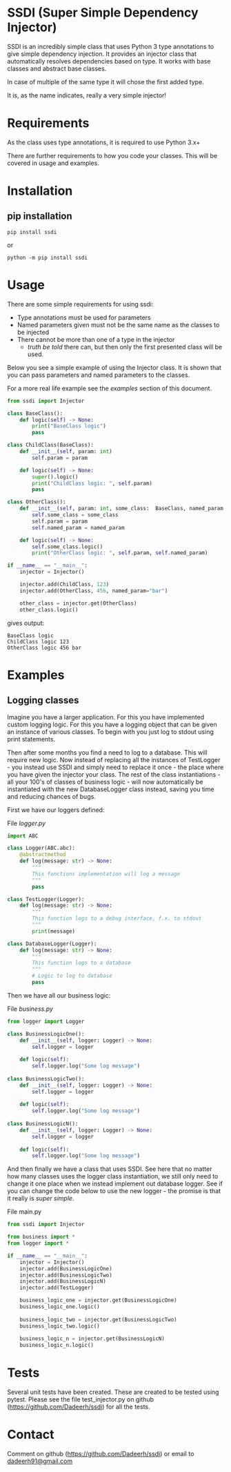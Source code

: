 # SSDI (Super Simple Dependency Injector)

SSDI is an incredibly simple class that uses Python 3 type annotations to give simple dependency injection.
It provides an injector class that automatically resolves dependencies based on type.
It works with base classes and abstract base classes.

In case of multiple of the same type it will chose the first added type.

It is, as the name indicates, really a very simple injector!

# Requirements
As the class uses type annotations, it is required to use Python 3.x+

There are further requirements to how you code your classes. This will be covered in usage and examples.

# Installation
## pip installation
```
pip install ssdi
```
or
```
python -m pip install ssdi
```

# Usage

There are some simple requirements for using ssdi:

* Type annotations must be used for parameters
* Named parameters given must not be the same name as the classes to be injected
* There cannot be more than one of a type in the injector
    * *truth be told* there can, but then only the first presented class will be used.

Below you see a simple example of using the Injector class.
It is shown that you can pass parameters and named parameters to the classes.

For a more real life example see the *examples* section of this document. 

```python
from ssdi import Injector

class BaseClass():
    def logic(self) -> None:
        print("BaseClass logic")
        pass

class ChildClass(BaseClass):
    def __init__(self, param: int)
        self.param = param

    def logic(self) -> None:
        super().logic()
        print("ChildClass logic: ", self.param)
        pass

class OtherClass():
    def __init__(self, param: int, some_class:  BaseClass, named_param: str = "foo") -> None:
        self.some_class = some_class
        self.param = param
        self.named_param = named_param

    def logic(self) -> None:
        self.some_class.logic()
        print("OtherClass logic: ", self.param, self.named_param)

if __name__ == "__main__":
    injector = Injector()

    injector.add(ChildClass, 123)
    injector.add(OtherClass, 456, named_param="bar")

    other_class = injector.get(OtherClass)
    other_class.logic()
```

gives output:

```
BaseClass logic
ChildClass logic 123
OtherClass logic 456 bar
```

# Examples
## Logging classes

Imagine you have a larger application. For this you have implemented custom logging logic. For this you have a logging object that can be given an instance of various classes. To begin with you just log to stdout using print statements. 

Then after some months you find a need to log to a database. This will require new logic. 
Now instead of replacing all the instances of TestLogger - you instead use SSDI and simply need to replace it once - the place where you have given the injector your class. 
The rest of the class instantiations - all your 100's of classes of business logic - will now automatically be instantiated with the new DatabaseLogger class instead, saving you time and reducing chances of bugs.


First we have our loggers defined:


File *logger.py*
```python
import ABC

class Logger(ABC.abc):
    @abstractmethod
    def log(message: str) -> None:
        """ 
        This functions implementation will log a message
        """
        pass

class TestLogger(Logger):
    def log(message: str) -> None:
        """
        This function logs to a debug interface, f.x. to stdout
        """
        print(message)

class DatabaseLogger(Logger):
    def log(message: str) -> None:
        """
        This function logs to a database
        """
        # Logic to log to database
        pass


```

Then we have all our business logic:

File *business.py*
```python
from logger import Logger

class BusinessLogicOne():
    def __init__(self, logger: Logger) -> None:
        self.logger = logger
    
    def logic(self):
        self.logger.log("Some log message")
        
class BusinessLogicTwo():
    def __init__(self, logger: Logger) -> None:
        self.logger = logger
    
    def logic(self):
        self.logger.log("Some log message")
        
class BusinessLogicN():
    def __init__(self, logger: Logger) -> None:
        self.logger = logger
    
    def logic(self):
        self.logger.log("Some log message")
```

And then finally we have a class that uses SSDI. See here that no matter how many classes uses the logger class instantiation, we still only need to change it one place when we instead implement out database logger. See if you can change the code below to use the new logger - the promise is that it really is *super simple*.

File main.py

```python
from ssdi import Injector

from business import *
from logger import *

if __name__ == "__main__":
    injector = Injector()
    injector.add(BusinessLogicOne)
    injector.add(BusinessLogicTwo)
    injector.add(BusinessLogicN)
    injector.add(TestLogger)

    business_logic_one = injector.get(BusinessLogicOne)
    business_logic_one.logic()
    
    business_logic_two = injector.get(BusinessLogicTwo)
    business_logic_two.logic()
    
    business_logic_n = injector.get(BusinessLogicN)
    business_logic_n.logic()
```


# Tests
Several unit tests have been created. These are created to be tested using pytest. Please see the file test_injector.py on github (https://github.com/Dadeerh/ssdi) for all the tests.

# Contact
Comment on github (https://github.com/Dadeerh/ssdi) or email to dadeerh91@gmail.com